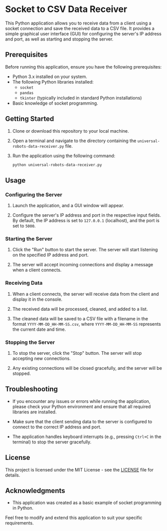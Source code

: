 # Socket to CSV Data Receiver

This Python application allows you to receive data from a client using a socket connection and save the received data to a CSV file. It provides a simple graphical user interface (GUI) for configuring the server's IP address and port, as well as starting and stopping the server.

## Prerequisites

Before running this application, ensure you have the following prerequisites:

- Python 3.x installed on your system.
- The following Python libraries installed:
  - `socket`
  - `pandas`
  - `tkinter` (typically included in standard Python installations)
- Basic knowledge of socket programming.

## Getting Started

1. Clone or download this repository to your local machine.

2. Open a terminal and navigate to the directory containing the `universal-robots-data-receiver.py` file.

3. Run the application using the following command:

   ```bash
   python universal-robots-data-receiver.py

## Usage

### Configuring the Server

1. Launch the application, and a GUI window will appear.

2. Configure the server's IP address and port in the respective input fields. By default, the IP address is set to `127.0.0.1` (localhost), and the port is set to `5000`.

### Starting the Server

1. Click the "Run" button to start the server. The server will start listening on the specified IP address and port.

2. The server will accept incoming connections and display a message when a client connects.

### Receiving Data

1. When a client connects, the server will receive data from the client and display it in the console.

2. The received data will be processed, cleaned, and added to a list.

3. The cleaned data will be saved to a CSV file with a filename in the format `YYYY-MM-DD_HH-MM-SS.csv`, where `YYYY-MM-DD_HH-MM-SS` represents the current date and time.

### Stopping the Server

1. To stop the server, click the "Stop" button. The server will stop accepting new connections.

2. Any existing connections will be closed gracefully, and the server will be stopped.

## Troubleshooting

- If you encounter any issues or errors while running the application, please check your Python environment and ensure that all required libraries are installed.

- Make sure that the client sending data to the server is configured to connect to the correct IP address and port.

- The application handles keyboard interrupts (e.g., pressing `Ctrl+C` in the terminal) to stop the server gracefully.

## License

This project is licensed under the MIT License - see the [LICENSE](LICENSE) file for details.

## Acknowledgments

- This application was created as a basic example of socket programming in Python.

Feel free to modify and extend this application to suit your specific requirements.
